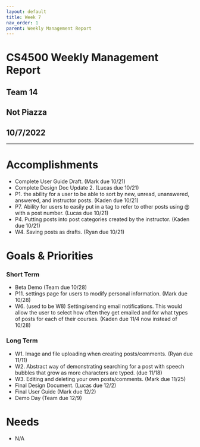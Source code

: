 ```yaml
---
layout: default
title: Week 7
nav_order: 1
parent: Weekly Management Report
---
```

# CS4500 Weekly Management Report 
## Team 14
## Not Piazza
## 10/7/2022
***

# Accomplishments
- Complete User Guide Draft. (Mark due 10/21)
- Complete Design Doc Update 2. (Lucas due 10/21) 
- P1. the ability for a user to be able to sort by new, unread, unanswered, answered, and instructor posts. (Kaden due 10/21)
- P7. Ability for users to easily put in a tag to refer to other posts using @ with a post number. (Lucas due 10/21)
- P4. Putting posts into post categories created by the instructor. (Kaden due 10/21)
- W4. Saving posts as drafts. (Ryan due 10/21)

# Goals & Priorities
### Short Term
- Beta Demo (Team due 10/28)
- P11. settings page for users to modify personal information. (Mark due 10/28)
- W6. (used to be W8) Setting/sending email notifications. This would allow the user to select how often they get emailed and for what types of posts for each of their courses. (Kaden due 11/4 now instead of 10/28) 

### Long Term
- W1. Image and file uploading when creating posts/comments. (Ryan due 11/11)
- W2. Abstract way of demonstrating searching for a post with speech bubbles that grow as more characters are typed. (due 11/18)
- W3. Editing and deleting your own posts/comments. (Mark due 11/25)
- Final Design Document. (Lucas due 12/2)
- Final User Guide (Mark due 12/2) 
- Demo Day (Team due 12/9)

# Needs
- N/A

